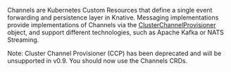 Channels are Kubernetes Custom Resources that define a single event forwarding
and persistence layer in Knative. Messaging implementations provide
implementations of Channels via the
[ClusterChannelProvisioner](https://github.com/knative/eventing/blob/master/pkg/apis/eventing/v1alpha1/cluster_channel_provisioner_types.go#L35)
object, and support different technologies, such as Apache Kafka or NATS
Streaming.

Note: Cluster Channel Provisioner (CCP) has been deprecated and will be
unsupported in v0.9. You should now use the Channels CRDs.
